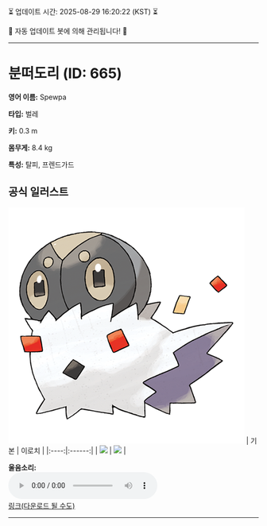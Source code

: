 
⏳ 업데이트 시간: 2025-08-29 16:20:22 (KST) ⏳

🤖 자동 업데이트 봇에 의해 관리됩니다! 🤖

---

# 분떠도리 (ID: 665)
**영어 이름:** Spewpa

**타입:** 벌레

**키:** 0.3 m

**몸무게:** 8.4 kg

**특성:** 탈피, 프렌드가드

## 공식 일러스트
![](https://raw.githubusercontent.com/PokeAPI/sprites/master/sprites/pokemon/other/official-artwork/665.png)
| 기본 | 이로치 |
|:----:|:------:|
| <img src="http://play.pokemonshowdown.com/sprites/ani/spewpa.gif" width="200"> | <img src="http://play.pokemonshowdown.com/sprites/ani-shiny/spewpa.gif" width="200"> |

**울음소리:**<br><audio controls src="https://raw.githubusercontent.com/PokeAPI/cries/main/cries/pokemon/latest/665.ogg"></audio><br> [링크(다운로드 될 수도)](https://raw.githubusercontent.com/PokeAPI/cries/main/cries/pokemon/latest/665.ogg)


---
